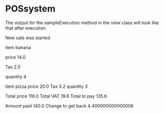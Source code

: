 # POSsystem

The output for the sampleExecution method in the view class will look like that after execution.

New sale was started 

item banana

price 14.0

Tax 2.5

quantity 4


item pizza
price 20.0
Tax 3.2
quantity 3


Total price 116.0
Total VAT 19.6
Total to pay 135.6

Amount paid 140.0
Change to get back 4.400000000000006
